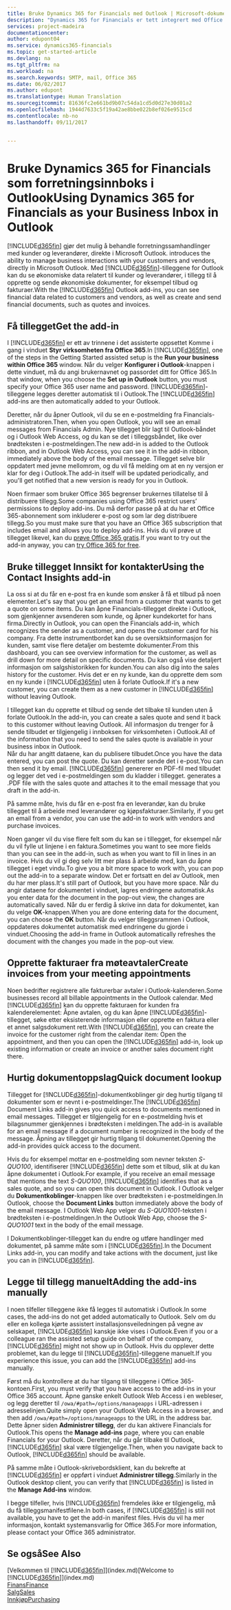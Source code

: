 ```yaml
---
title: Bruke Dynamics 365 for Financials med Outlook | Microsoft-dokumentasjon
description: "Dynamics 365 for Financials er tett integrert med Office 365, slik at du kan behandle alle forretningssamhandlinger og e-postmeldinger med kunder og leverandører direkte i Outlook."
services: project-madeira
documentationcenter: 
author: edupont04
ms.service: dynamics365-financials
ms.topic: get-started-article
ms.devlang: na
ms.tgt_pltfrm: na
ms.workload: na
ms.search.keywords: SMTP, mail, Office 365
ms.date: 06/02/2017
ms.author: edupont
ms.translationtype: Human Translation
ms.sourcegitcommit: 81636fc2e661bd9b07c54da1cd5d0d27e30d01a2
ms.openlocfilehash: 1944d7633c5f19a42ae8bbe022b8ef026e9515cd
ms.contentlocale: nb-no
ms.lasthandoff: 09/11/2017


---
```

# <a name="using-dynamics-365-for-financials-as-your-business-inbox-in-outlook"></a><span data-ttu-id="9c38c-103">Bruke Dynamics 365 for Financials som forretningsinnboks i Outlook</span><span class="sxs-lookup"><span data-stu-id="9c38c-103">Using Dynamics 365 for Financials as your Business Inbox in Outlook</span></span>
[!INCLUDE[d365fin](includes/d365fin_md.md)]<span data-ttu-id="9c38c-104"> gjør det mulig å behandle forretningssamhandlinger med kunder og leverandører, direkte i Microsoft Outlook.</span><span class="sxs-lookup"><span data-stu-id="9c38c-104"> introduces the ability to manage business interactions with your customers and vendors, directly in Microsoft Outlook.</span></span> <span data-ttu-id="9c38c-105">Med [!INCLUDE[d365fin](includes/d365fin_md.md)]-tilleggene for Outlook kan du se økonomiske data relatert til kunder og leverandører, i tillegg til å opprette og sende økonomiske dokumenter, for eksempel tilbud og fakturaer.</span><span class="sxs-lookup"><span data-stu-id="9c38c-105">With the [!INCLUDE[d365fin](includes/d365fin_md.md)] Outlook add-ins, you can see financial data related to customers and vendors, as well as create and send financial documents, such as quotes and invoices.</span></span>  

## <a name="get-the-add-in"></a><span data-ttu-id="9c38c-106">Få tillegget</span><span class="sxs-lookup"><span data-stu-id="9c38c-106">Get the add-in</span></span>
<span data-ttu-id="9c38c-107">I [!INCLUDE[d365fin](includes/d365fin_md.md)] er ett av trinnene i det assisterte oppsettet Komme i gang i vinduet **Styr virksomheten fra Office 365**.</span><span class="sxs-lookup"><span data-stu-id="9c38c-107">In [!INCLUDE[d365fin](includes/d365fin_md.md)], one of the steps in the Getting Started assisted setup is the **Run your business within Office 365** window.</span></span> <span data-ttu-id="9c38c-108">Når du velger **Konfigurer i Outlook**-knappen i dette vinduet, må du angi brukernavnet og passordet ditt for Office 365.</span><span class="sxs-lookup"><span data-stu-id="9c38c-108">In that window, when you choose the **Set up in Outlook** button, you must specify your Office 365 user name and password.</span></span> <span data-ttu-id="9c38c-109">[!INCLUDE[d365fin](includes/d365fin_md.md)]-tilleggene legges deretter automatisk til i Outlook.</span><span class="sxs-lookup"><span data-stu-id="9c38c-109">The [!INCLUDE[d365fin](includes/d365fin_md.md)] add-ins are then automatically added to your Outlook.</span></span>  

<span data-ttu-id="9c38c-110">Deretter, når du åpner Outlook, vil du se en e-postmelding fra Financials-administratoren.</span><span class="sxs-lookup"><span data-stu-id="9c38c-110">Then, when you open Outlook, you will see an email messages from Financials Admin.</span></span> <span data-ttu-id="9c38c-111">Nye tillegget blir lagt til Outlook-båndet og i Outlook Web Access, og du kan se det i tilleggsbåndet, like over brødteksten i e-postmeldingen.</span><span class="sxs-lookup"><span data-stu-id="9c38c-111">The new add-in is added to the Outlook ribbon, and in Outlook Web Access, you can see it in the add-in ribbon, immediately above the body of the email message.</span></span> <span data-ttu-id="9c38c-112">Tillegget selve blir oppdatert med jevne mellomrom, og du vil få melding om at en ny versjon er klar for deg i Outlook.</span><span class="sxs-lookup"><span data-stu-id="9c38c-112">The add-in itself will be updated periodically, and you'll get notified that a new version is ready for you in Outlook.</span></span>  

<span data-ttu-id="9c38c-113">Noen firmaer som bruker Office 365 begrenser brukernes tillatelse til å distribuere tillegg.</span><span class="sxs-lookup"><span data-stu-id="9c38c-113">Some companies using Office 365 restrict users’ permissions to deploy add-ins.</span></span> <span data-ttu-id="9c38c-114">Du må derfor passe på at du har et Office 365-abonnement som inkluderer e-post og som lar deg distribuere tillegg.</span><span class="sxs-lookup"><span data-stu-id="9c38c-114">So you must make sure that you have an Office 365 subscription that includes email and allows you to deploy add-ins.</span></span> <span data-ttu-id="9c38c-115">Hvis du vil prøve ut tillegget likevel, kan du [prøve Office 365 gratis](https://products.office.com/try).</span><span class="sxs-lookup"><span data-stu-id="9c38c-115">If you want to try out the add-in anyway, you can [try Office 365 for free](https://products.office.com/try).</span></span>  

## <a name="using-the-contact-insights-add-in"></a><span data-ttu-id="9c38c-116">Bruke tillegget Innsikt for kontakter</span><span class="sxs-lookup"><span data-stu-id="9c38c-116">Using the Contact Insights add-in</span></span>
<span data-ttu-id="9c38c-117">La oss si at du får en e-post fra en kunde som ønsker å få et tilbud på noen elementer.</span><span class="sxs-lookup"><span data-stu-id="9c38c-117">Let's say that you get an email from a customer that wants to get a quote on some items.</span></span> <span data-ttu-id="9c38c-118">Du kan åpne Financials-tillegget direkte i Outlook, som gjenkjenner avsenderen som kunde, og åpner kundekortet for hans firma.</span><span class="sxs-lookup"><span data-stu-id="9c38c-118">Directly in Outlook, you can open the Financials add-in, which recognizes the sender as a customer, and opens the customer card for his company.</span></span> <span data-ttu-id="9c38c-119">Fra dette instrumentbordet kan du se oversiktsinformasjon for kunden, samt vise flere detaljer om bestemte dokumenter.</span><span class="sxs-lookup"><span data-stu-id="9c38c-119">From this dashboard, you can see overview information for the customer, as well as drill down for more detail on specific documents.</span></span> <span data-ttu-id="9c38c-120">Du kan også vise detaljert informasjon om salgshistorikken for kunden.</span><span class="sxs-lookup"><span data-stu-id="9c38c-120">You can also dig into the sales history for the customer.</span></span> <span data-ttu-id="9c38c-121">Hvis det er en ny kunde, kan du opprette dem som en ny kunde i [!INCLUDE[d365fin](includes/d365fin_md.md)] uten å forlate Outlook.</span><span class="sxs-lookup"><span data-stu-id="9c38c-121">If it's a new customer, you can create them as a new customer in [!INCLUDE[d365fin](includes/d365fin_md.md)] without leaving Outlook.</span></span>  

<span data-ttu-id="9c38c-122">I tillegget kan du opprette et tilbud og sende det tilbake til kunden uten å forlate Outlook.</span><span class="sxs-lookup"><span data-stu-id="9c38c-122">In the add-in, you can create a sales quote and send it back to this customer without leaving Outlook.</span></span> <span data-ttu-id="9c38c-123">All informasjon du trenger for å sende tilbudet er tilgjengelig i innboksen for virksomheten i Outlook.</span><span class="sxs-lookup"><span data-stu-id="9c38c-123">All of the information that you need to send the sales quote is available in your business inbox in Outlook.</span></span>  
<span data-ttu-id="9c38c-124">Når du har angitt dataene, kan du publisere tilbudet.</span><span class="sxs-lookup"><span data-stu-id="9c38c-124">Once you have the data entered, you can post the quote.</span></span> <span data-ttu-id="9c38c-125">Du kan deretter sende det i e-post.</span><span class="sxs-lookup"><span data-stu-id="9c38c-125">You can then send it by email.</span></span> [!INCLUDE[d365fin](includes/d365fin_md.md)]<span data-ttu-id="9c38c-126"> genererer en PDF-fil med tilbudet og legger det ved i e-postmeldingen som du kladder i tillegget.</span><span class="sxs-lookup"><span data-stu-id="9c38c-126"> generates a .PDF file with the sales quote and attaches it to the email message that you draft in the add-in.</span></span>  

<span data-ttu-id="9c38c-127">På samme måte, hvis du får en e-post fra en leverandør, kan du bruke tillegget til å arbeide med leverandører og kjøpsfakturaer.</span><span class="sxs-lookup"><span data-stu-id="9c38c-127">Similarly, if you get an email from a vendor, you can use the add-in to work with vendors and purchase invoices.</span></span>  

<span data-ttu-id="9c38c-128">Noen ganger vil du vise flere felt som du kan se i tillegget, for eksempel når du vil fylle ut linjene i en faktura.</span><span class="sxs-lookup"><span data-stu-id="9c38c-128">Sometimes you want to see more fields than you can see in the add-in, such as when you want to fill in lines in an invoice.</span></span> <span data-ttu-id="9c38c-129">Hvis du vil gi deg selv litt mer plass å arbeide med, kan du åpne tillegget i eget vindu.</span><span class="sxs-lookup"><span data-stu-id="9c38c-129">To give you a bit more space to work with, you can pop out the add-in to a separate window.</span></span> <span data-ttu-id="9c38c-130">Det er fortsatt en del av Outlook, men du har mer plass.</span><span class="sxs-lookup"><span data-stu-id="9c38c-130">It's still part of Outlook, but you have more space.</span></span> <span data-ttu-id="9c38c-131">Når du angir dataene for dokumentet i vinduet, lagres endringene automatisk.</span><span class="sxs-lookup"><span data-stu-id="9c38c-131">As you enter data for the document in the pop-out view, the changes are automatically saved.</span></span> <span data-ttu-id="9c38c-132">Når du er ferdig å skrive inn data for dokumentet, kan du velge **OK**-knappen.</span><span class="sxs-lookup"><span data-stu-id="9c38c-132">When you are done entering data for the document, you can choose the **OK** button.</span></span> <span data-ttu-id="9c38c-133">Når du velger tilleggsrammen i Outlook, oppdateres dokumentet automatisk med endringene du gjorde i vinduet.</span><span class="sxs-lookup"><span data-stu-id="9c38c-133">Choosing the add-in frame in Outlook automatically refreshes the document with the changes you made in the pop-out view.</span></span>  

## <a name="create-invoices-from-your-meeting-appointments"></a><span data-ttu-id="9c38c-134">Opprette fakturaer fra møteavtaler</span><span class="sxs-lookup"><span data-stu-id="9c38c-134">Create invoices from your meeting appointments</span></span>
<span data-ttu-id="9c38c-135">Noen bedrifter registrere alle fakturerbar avtaler i Outlook-kalenderen.</span><span class="sxs-lookup"><span data-stu-id="9c38c-135">Some businesses record all billable appointments in the Outlook calendar.</span></span> <span data-ttu-id="9c38c-136">Med [!INCLUDE[d365fin](includes/d365fin_md.md)] kan du opprette fakturaen for kunden fra kalenderelementet: Åpne avtalen, og du kan åpne [!INCLUDE[d365fin](includes/d365fin_md.md)]-tillegget, søke etter eksisterende informasjon eller opprette en faktura eller et annet salgsdokument rett.</span><span class="sxs-lookup"><span data-stu-id="9c38c-136">With [!INCLUDE[d365fin](includes/d365fin_md.md)], you can create the invoice for the customer right from the calendar item: Open the appointment, and then you can open the [!INCLUDE[d365fin](includes/d365fin_md.md)] add-in, look up existing information or create an invoice or another sales document right there.</span></span>  

## <a name="quick-document-lookup"></a><span data-ttu-id="9c38c-137">Hurtig dokumentoppslag</span><span class="sxs-lookup"><span data-stu-id="9c38c-137">Quick document lookup</span></span>
<span data-ttu-id="9c38c-138">Tillegget for [!INCLUDE[d365fin](includes/d365fin_md.md)]-dokumentkoblinger gir deg hurtig tilgang til dokumenter som er nevnt i e-postmeldinger.</span><span class="sxs-lookup"><span data-stu-id="9c38c-138">The [!INCLUDE[d365fin](includes/d365fin_md.md)] Document Links add-in gives you quick access to documents mentioned in email messages.</span></span> <span data-ttu-id="9c38c-139">Tillegget er tilgjengelig for en e-postmelding hvis et bilagsnummer gjenkjennes i brødteksten i meldingen.</span><span class="sxs-lookup"><span data-stu-id="9c38c-139">The add-in is available for an email message if a document number is recognized in the body of the message.</span></span> <span data-ttu-id="9c38c-140">Åpning av tillegget gir hurtig tilgang til dokumentet.</span><span class="sxs-lookup"><span data-stu-id="9c38c-140">Opening the add-in provides quick access to the document.</span></span>  

<span data-ttu-id="9c38c-141">Hvis du for eksempel mottar en e-postmelding som nevner teksten *S-QUO100*, identifiserer [!INCLUDE[d365fin](includes/d365fin_md.md)] dette som et tilbud, slik at du kan åpne dokumentet i Outlook.</span><span class="sxs-lookup"><span data-stu-id="9c38c-141">For example, if you receive an email message that mentions the text *S-QUO100*, [!INCLUDE[d365fin](includes/d365fin_md.md)] identifies that as a sales quote, and so you can open this document in Outlook.</span></span> <span data-ttu-id="9c38c-142">I Outlook velger du **Dokumentkoblinger**-knappen like over brødteksten i e-postmeldingen.</span><span class="sxs-lookup"><span data-stu-id="9c38c-142">In Outlook, choose the **Document Links** button immediately above the body of the email message.</span></span> <span data-ttu-id="9c38c-143">I Outlook Web App velger du *S-QUO1001*-teksten i brødteksten i e-postmeldingen.</span><span class="sxs-lookup"><span data-stu-id="9c38c-143">In the Outlook Web App, choose the *S-QUO1001* text in the body of the email message.</span></span>  

<span data-ttu-id="9c38c-144">I Dokumentkoblinger-tillegget kan du endre og utføre handlinger med dokumentet, på samme måte som i [!INCLUDE[d365fin](includes/d365fin_md.md)].</span><span class="sxs-lookup"><span data-stu-id="9c38c-144">In the Document Links add-in, you can modify and take actions with the document, just like you can in [!INCLUDE[d365fin](includes/d365fin_md.md)].</span></span>

## <a name="adding-the-add-ins-manually"></a><span data-ttu-id="9c38c-145">Legge til tillegg manuelt</span><span class="sxs-lookup"><span data-stu-id="9c38c-145">Adding the add-ins manually</span></span>
<span data-ttu-id="9c38c-146">I noen tilfeller tilleggene ikke få legges til automatisk i Outlook.</span><span class="sxs-lookup"><span data-stu-id="9c38c-146">In some cases, the add-ins do not get added automatically to Outlook.</span></span> <span data-ttu-id="9c38c-147">Selv om du eller en kollega kjørte assistert installasjonsveiledningen på vegne av selskapet, [!INCLUDE[d365fin](includes/d365fin_md.md)] kanskje ikke vises i Outlook.</span><span class="sxs-lookup"><span data-stu-id="9c38c-147">Even if you or a colleague ran the assisted setup guide on behalf of the company, [!INCLUDE[d365fin](includes/d365fin_md.md)] might not show up in Outlook.</span></span> <span data-ttu-id="9c38c-148">Hvis du opplever dette problemet, kan du legge til [!INCLUDE[d365fin](includes/d365fin_md.md)]-tilleggene manuelt.</span><span class="sxs-lookup"><span data-stu-id="9c38c-148">If you experience this issue, you can add the [!INCLUDE[d365fin](includes/d365fin_md.md)] add-ins manually.</span></span>  

<span data-ttu-id="9c38c-149">Først må du kontrollere at du har tilgang til tilleggene i Office 365-kontoen.</span><span class="sxs-lookup"><span data-stu-id="9c38c-149">First, you must verify that you have access to the add-ins in your Office 365 account.</span></span> <span data-ttu-id="9c38c-150">Åpne ganske enkelt Outlook Web Access i en webleser, og legg deretter til `/owa/#path=/options/manageapps` i URL-adressen i adresselinjen.</span><span class="sxs-lookup"><span data-stu-id="9c38c-150">Quite simply open your Outlook Web Access in a browser, and then add `/owa/#path=/options/manageapps` to the URL in the address bar.</span></span> <span data-ttu-id="9c38c-151">Dette åpner siden **Administrer tillegg**, der du kan aktivere Financials for Outlook.</span><span class="sxs-lookup"><span data-stu-id="9c38c-151">This opens the **Manage add-ins** page, where you can enable Financials for your Outlook.</span></span> <span data-ttu-id="9c38c-152">Deretter, når du går tilbake til Outlook, [!INCLUDE[d365fin](includes/d365fin_md.md)] skal være tilgjengelige.</span><span class="sxs-lookup"><span data-stu-id="9c38c-152">Then, when you navigate back to Outlook, [!INCLUDE[d365fin](includes/d365fin_md.md)] should be available.</span></span>  

<span data-ttu-id="9c38c-153">På samme måte i Outlook-skrivebordsklient, kan du bekrefte at [!INCLUDE[d365fin](includes/d365fin_md.md)] er oppført i vinduet **Administrer tillegg**.</span><span class="sxs-lookup"><span data-stu-id="9c38c-153">Similarly in the Outlook desktop client, you can verify that [!INCLUDE[d365fin](includes/d365fin_md.md)] is listed in the **Manage Add-ins** window.</span></span>  

<span data-ttu-id="9c38c-154">I begge tilfeller, hvis [!INCLUDE[d365fin](includes/d365fin_md.md)] fremdeles ikke er tilgjengelig, må du få tilleggsmanifestfilene.</span><span class="sxs-lookup"><span data-stu-id="9c38c-154">In both cases, if [!INCLUDE[d365fin](includes/d365fin_md.md)] is still not available, you have to get the add-in manifest files.</span></span> <span data-ttu-id="9c38c-155">Hvis du vil ha mer informasjon, kontakt systemansvarlig for Office 365.</span><span class="sxs-lookup"><span data-stu-id="9c38c-155">For more information, please contact your Office 365 administrator.</span></span>

## <a name="see-also"></a><span data-ttu-id="9c38c-156">Se også</span><span class="sxs-lookup"><span data-stu-id="9c38c-156">See Also</span></span>
<span data-ttu-id="9c38c-157">[Velkommen til [!INCLUDE[d365fin](includes/d365fin_md.md)]](index.md)</span><span class="sxs-lookup"><span data-stu-id="9c38c-157">[Welcome to [!INCLUDE[d365fin](includes/d365fin_md.md)]](index.md)</span></span>  
[<span data-ttu-id="9c38c-158">Finans</span><span class="sxs-lookup"><span data-stu-id="9c38c-158">Finance</span></span>](finance.md)  
[<span data-ttu-id="9c38c-159">Salg</span><span class="sxs-lookup"><span data-stu-id="9c38c-159">Sales</span></span>](sales-manage-sales.md)  
[<span data-ttu-id="9c38c-160">Innkjøp</span><span class="sxs-lookup"><span data-stu-id="9c38c-160">Purchasing</span></span>](purchasing-manage-purchasing.md)  

